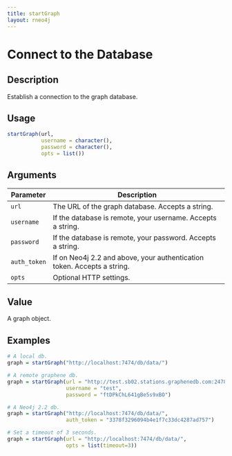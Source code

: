 ```yaml
---
title: startGraph
layout: rneo4j
---
```


# Connect to the Database

## Description

Establish a connection to the graph database.

## Usage

```r
startGraph(url, 
		   username = character(), 
		   password = character(),
		   opts = list())
```

## Arguments

| Parameter    | Description |
| ------------ | ----------- |
| `url`        | The URL of the graph database. Accepts a string.  |
| `username`   | If the database is remote, your username. Accepts a string. |
| `password`   | If the database is remote, your password. Accepts a string. |
| `auth_token` | If on Neo4j 2.2 and above, your authentication token. Accepts a string. |
| `opts`       | Optional HTTP settings. |

## Value

A graph object.

## Examples

```r
# A local db.
graph = startGraph("http://localhost:7474/db/data/")

# A remote graphene db.
graph = startGraph(url = "http://test.sb02.stations.graphenedb.com:24789/db/data/", 
				   username = "test", 
				   password = "ftDPkChL641gBe5s9xBO")

# A Neo4j 2.2 db.
graph = startGraph("http://localhost:7474/db/data/", 
                   auth_token = "3378f3296094b4e1f7c33dc4287ad757")

# Set a timeout of 3 seconds.
graph = startGraph(url = "http://localhost:7474/db/data/", 
              	   opts = list(timeout=3))
```